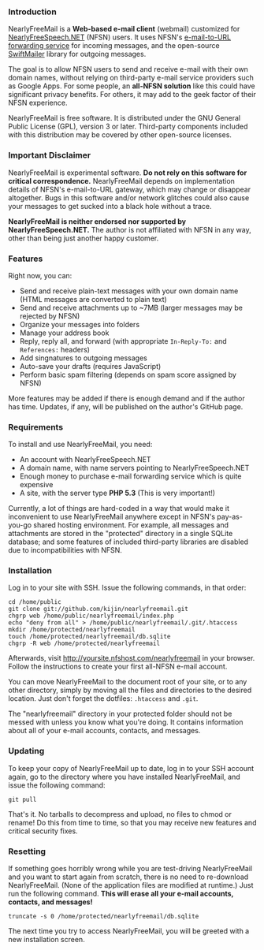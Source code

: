 
### Introduction ###

NearlyFreeMail is a **Web-based e-mail client** (webmail)
customized for [NearlyFreeSpeech.NET](https://www.nearlyfreespeech.net/) (NFSN) users.
It uses NFSN's [e-mail-to-URL forwarding service](https://www.nearlyfreespeech.net/services/email) for incoming messages,
and the open-source [SwiftMailer](http://swiftmailer.org/) library for outgoing messages.

The goal is to allow NFSN users to send and receive e-mail with their own domain names,
without relying on third-party e-mail service providers such as Google Apps.
For some people, an **all-NFSN solution** like this could have significant privacy benefits.
For others, it may add to the geek factor of their NFSN experience.

NearlyFreeMail is free software. It is distributed under the GNU General Public License (GPL), version 3 or later.
Third-party components included with this distribution may be covered by other open-source licenses.


### Important Disclaimer ###

NearlyFreeMail is experimental software. **Do not rely on this software for critical correspondence.**
NearlyFreeMail depends on implementation details of NFSN's e-mail-to-URL gateway, which may change or disappear altogether.
Bugs in this software and/or network glitches could also cause your messages to get sucked into a black hole without a trace.

**NearlyFreeMail is neither endorsed nor supported by NearlyFreeSpeech.NET.**
The author is not affiliated with NFSN in any way, other than being just another happy customer.


### Features ###

Right now, you can:

- Send and receive plain-text messages with your own domain name (HTML messages are converted to plain text)
- Send and receive attachments up to ~7MB (larger messages may be rejected by NFSN)
- Organize your messages into folders
- Manage your address book
- Reply, reply all, and forward (with appropriate `In-Reply-To:` and `References:` headers)
- Add singnatures to outgoing messages
- Auto-save your drafts (requires JavaScript)
- Perform basic spam filtering (depends on spam score assigned by NFSN)

More features may be added if there is enough demand and if the author has time.
Updates, if any, will be published on the author's GitHub page.


### Requirements ###

To install and use NearlyFreeMail, you need:

- An account with NearlyFreeSpeech.NET
- A domain name, with name servers pointing to NearlyFreeSpeech.NET
- Enough money to purchase e-mail forwarding service which is quite expensive
- A site, with the server type **PHP 5.3** (This is very important!)

Currently, a lot of things are hard-coded in a way that would make it inconvenient to use NearlyFreeMail
anywhere except in NFSN's pay-as-you-go shared hosting environment.
For example, all messages and attachments are stored in the "protected" directory in a single SQLite database;
and some features of included third-party libraries are disabled due to incompatibilities with NFSN.


### Installation ###

Log in to your site with SSH. Issue the following commands, in that order:

    cd /home/public
    git clone git://github.com/kijin/nearlyfreemail.git
    chgrp web /home/public/nearlyfreemail/index.php
    echo "deny from all" > /home/public/nearlyfreemail/.git/.htaccess
    mkdir /home/protected/nearlyfreemail
    touch /home/protected/nearlyfreemail/db.sqlite
    chgrp -R web /home/protected/nearlyfreemail

Afterwards, visit http://yoursite.nfshost.com/nearlyfreemail in your browser.
Follow the instructions to create your first all-NFSN e-mail account.

You can move NearlyFreeMail to the document root of your site, or to any other directory,
simply by moving all the files and directories to the desired location.
Just don't forget the dotfiles: `.htaccess` and `.git`.

The "nearlyfreemail" directory in your protected folder should not be messed with unless you know what you're doing.
It contains information about all of your e-mail accounts, contacts, and messages.


### Updating ###

To keep your copy of NearlyFreeMail up to date, log in to your SSH account again,
go to the directory where you have installed NearlyFreeMail, and issue the following command:

    git pull

That's it. No tarballs to decompress and upload, no files to chmod or rename!
Do this from time to time, so that you may receive new features and critical security fixes.


### Resetting ###

If something goes horribly wrong while you are test-driving NearlyFreeMail and you want to start again from scratch,
there is no need to re-download NearlyFreeMail. (None of the application files are modified at runtime.)
Just run the following command. **This will erase all your e-mail accounts, contacts, and messages!**

    truncate -s 0 /home/protected/nearlyfreemail/db.sqlite

The next time you try to access NearlyFreeMail, you will be greeted with a new installation screen.

